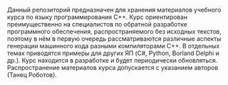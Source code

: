 Данный репозиторий предназначен для хранения материалов учебного курса по языку программирования C++. Курс ориентирован преимущественно на специалистов по обратной разработке программного обеспечения, распространяемого без исходных текстов, поэтому в нём в первую очередь рассматриваются различные аспекты генерации машинного кода разными компиляторами C++. В отдельных темах приводятся примеры для других ЯП (C#, Python, Borland Delphi и др.). Курс находится в разработке и будет периодически обновляться. Распространение материалов курса допускается с указанием авторов (Танец Роботов).

